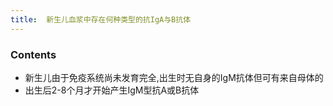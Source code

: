 ```yaml
---
title:  新生儿血浆中存在何种类型的抗IgA与B抗体
--- 
```


### Contents
- 新生儿由于免疫系统尚未发育完全,出生时无自身的IgM抗体但可有来自母体的
- 出生后2-8个月才开始产生IgM型抗A或B抗体

